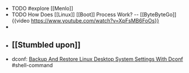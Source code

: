- TODO #explore [[Menlo]]
- TODO How Does [[Linux]] [[Boot]] Process Work? -- [[ByteByteGo]]
  {{video https://www.youtube.com/watch?v=XpFsMB6FoOs}}
-
- ## [[Stumbled upon]]
- dconf: [Backup And Restore Linux Desktop System Settings With Dconf](https://ostechnix.com/backup-and-restore-linux-desktop-system-settings-with-dconf/) #shell-command